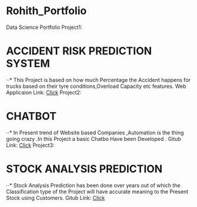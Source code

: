 # Rohith_Portfolio
Data Science Portfolio
Project1:
# ACCIDENT RISK PREDICTION SYSTEM
⋅⋅* This Project is based on how much Percentage the Accident happens for trucks based on their tyre conditions,Overload Capacity etc features.
Web Applicaion Link: [Click](https://accidentpredictor2.herokuapp.com/)
Project2:
# CHATBOT 
⋅⋅* In Present trend of Website based Companies ,Automation is the thing going crazy .In this Project a basic Chatbo Have been Developed .
Gitub Link: [Click](https://github.com/Rohit19990702/Chatbot)
Project3:
# STOCK ANALYSIS PREDICTION
⋅⋅* Stock Analysis Prediction has been done over years out of which the Classification type of the Project will have accurate meaning to the Present Stock using Customers.
Gitub Link: [Click](https://github.com/Rohit19990702/Stock-Prediction)
